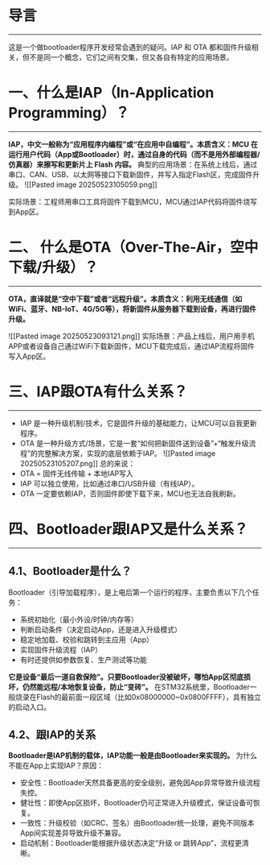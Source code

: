 # 导言
---
这是一个做bootloader程序开发经常会遇到的疑问。IAP 和 OTA 都和固件升级相关，但不是同一个概念，它们之间有交集，但又各自有特定的应用场景。

# 一、什么是IAP（In-Application Programming）？
---
**IAP，中文一般称为“应用程序内编程”或“在应用中自编程”。本质含义：MCU 在运行用户代码（App或Bootloader）时，通过自身的代码（而不是用外部编程器/仿真器）来擦写和更新片上 Flash 内容。** 典型的应用场景：在系统上线后，通过串口、CAN、USB、以太网等接口下载新固件，并写入指定Flash区，完成固件升级。
![[Pasted image 20250523105059.png]]

实际场景：工程师用串口工具将固件下载到MCU，MCU通过IAP代码将固件烧写到App区。

# 二、 什么是OTA（Over-The-Air，空中下载/升级）？
---
**OTA，直译就是“空中下载”或者“远程升级”。本质含义：利用无线通信（如WiFi、蓝牙、NB-IoT、4G/5G等），将新固件从服务器下载到设备，再进行固件升级。** 

![[Pasted image 20250523093121.png]]
实际场景：产品上线后，用户用手机APP或者设备自己通过WiFi下载新固件，MCU下载完成后，通过IAP流程将固件写入App区。

# 三、IAP跟OTA有什么关系？
---
- IAP 是一种升级机制/技术，它是固件升级的基础能力，让MCU可以自我更新程序。
- OTA 是一种升级方式/场景，它是一套“如何把新固件送到设备”+“触发升级流程”的完整解决方案，实现的底层依赖于IAP。
![[Pasted image 20250523105207.png]]
总的来说：
- OTA = 固件无线传输 + 本地IAP写入
- IAP 可以独立使用，比如通过串口/USB升级（有线IAP）。
- OTA 一定要依赖IAP，否则固件即使下载下来，MCU也无法自我刷新。

# 四、Bootloader跟IAP又是什么关系？
---
## 4.1、Bootloader是什么？
Bootloader（引导加载程序），是上电后第一个运行的程序，主要负责以下几个任务：
- 系统初始化（最小外设/时钟/内存等）
- 判断启动条件（决定启动App，还是进入升级模式）
- 稳定地加载、校验和跳转到主应用（App）
- 实现固件升级流程（IAP）
- 有时还提供如参数恢复、生产测试等功能

**它是设备“最后一道自救保险”。只要Bootloader没被破坏，哪怕App区彻底损坏，仍然能远程/本地恢复设备，防止“变砖”。** 在STM32系统里，Bootloader一般烧录在Flash的最前面一段区域（比如0x08000000~0x0800FFFF），具有独立的启动入口。

## 4.2、跟IAP的关系
**Bootloader是IAP机制的载体，IAP功能一般是由Bootloader来实现的。** 为什么不能在App上实现IAP？原因：
- 安全性：Bootloader天然具备更高的安全级别，避免因App异常导致升级流程失控。
- 健壮性：即使App区损坏，Bootloader仍可正常进入升级模式，保证设备可恢复。
- 一致性：升级校验（如CRC、签名）由Bootloader统一处理，避免不同版本App间实现差异导致升级不兼容。
- 启动机制：Bootloader能根据升级状态决定“升级 or 跳转App”，流程更清晰。
